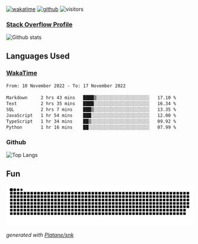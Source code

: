 [![wakatime](https://wakatime.com/badge/user/82c377cd-a54c-404c-b7df-177b313ca539.svg)](https://wakatime.com/@82c377cd-a54c-404c-b7df-177b313ca539)
[![github](https://img.shields.io/github/followers/xinthose?logo=github&style=plastic)](https://github.com/alanhamlett?tab=followers)
![visitors](https://visitor-badge.glitch.me/badge?page_id=xinthose&left_color=green&right_color=red)
### [Stack Overflow Profile](https://stackoverflow.com/users/4056146/xinthose)

![Github stats](https://github-readme-stats.vercel.app/api?username=xinthose&show_icons=true&theme=radical&count_private=true)

## Languages Used

### [WakaTime](https://wakatime.com/)
<!--START_SECTION:waka-->

```text
From: 10 November 2022 - To: 17 November 2022

Markdown     2 hrs 43 mins   ████▒░░░░░░░░░░░░░░░░░░░░   17.10 %
Text         2 hrs 35 mins   ████░░░░░░░░░░░░░░░░░░░░░   16.34 %
SQL          2 hrs 7 mins    ███▒░░░░░░░░░░░░░░░░░░░░░   13.35 %
JavaScript   1 hr 54 mins    ███░░░░░░░░░░░░░░░░░░░░░░   12.00 %
TypeScript   1 hr 34 mins    ██▒░░░░░░░░░░░░░░░░░░░░░░   09.92 %
Python       1 hr 16 mins    ██░░░░░░░░░░░░░░░░░░░░░░░   07.99 %
```

<!--END_SECTION:waka-->

### Github

![Top Langs](https://github-readme-stats.vercel.app/api/top-langs/?username=xinthose)

## Fun
![github contribution grid snake animation](https://raw.githubusercontent.com/xinthose/xinthose/output/github-contribution-grid-snake.svg)

_generated with [Platane/snk](https://github.com/Platane/snk)_
